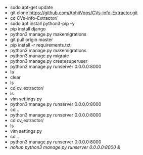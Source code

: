 - sudo apt-get update
- git clone https://github.com/AbhiiVops/CVs-info-Extractor.git
- cd CVs-info-Extractor/
- sudo apt install python3-pip -y
- pip install django
- python3 manage.py makemigrations
- git pull origin master
- pip install -r requirements.txt
- python3 manage.py makemigrations
- python3 manage.py migrate
- python3 manage.py createsuperuser
- python3 manage.py runserver 0.0.0.0:8000
- la
- clear
- ls
- cd cv_extractor/
- ls
- vim settings.py 
- python3 manage.py runserver 0.0.0.0:8000
- cd ..
- python3 manage.py runserver 0.0.0.0:8000
- cd cv_extractor/
- ls
- vim settings.py 
- cd ..
- python3 manage.py runserver 0.0.0.0:8000
- *nohup python3 manage.py runserver 0.0.0.0:8000 &*
